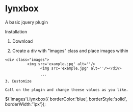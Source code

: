 # lynxbox
A basic jquery plugin

Installation


1. Download

2. Create a div with "images" class and place images within
```
<div class="images">
          <img src='example.jpg' alt=''/>
                <img src='example.jpg' alt=''/></div>
               
                ```
3. Customize

Call on the plugin and change theese values as you like.
```
$('images').lynxbox({
                borderColor:'blue',
                borderStyle:'solid',
                borderWidth:'1px'});
```
